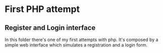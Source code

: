# First PHP attempt
## Register and Login interface

In this folder there's one of my first attempts with php. It's composed by a simple web interface which 
simulates a registration and a login form.
